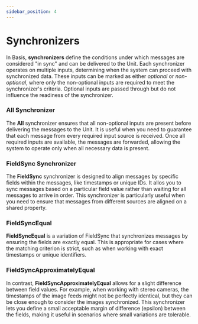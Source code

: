 ```yaml
---
sidebar_position: 4
---
```

# Synchronizers
In Basis, **synchronizers** define the conditions under which messages are considered "in sync" and can be delivered to the Unit. Each synchronizer operates on multiple inputs, determining when the system can proceed with synchronized data. These inputs can be marked as either *optional* or *non-optional*, where only the non-optional inputs are required to meet the synchronizer's criteria. Optional inputs are passed through but do not influence the readiness of the synchronizer.

### **All Synchronizer**
The **All** synchronizer ensures that all non-optional inputs are present before delivering the messages to the Unit. It is useful when you need to guarantee that each message from every required input source is received. Once all required inputs are available, the messages are forwarded, allowing the system to operate only when all necessary data is present.

### **FieldSync Synchronizer**
The **FieldSync** synchronizer is designed to align messages by specific fields within the messages, like timestamps or unique IDs. It allos you to sync messages based on a particular field value rather than waiting for all messages to arrive in order. This synchronizer is particularly useful when you need to ensure that messages from different sources are aligned on a shared property.

### **FieldSyncEqual**
**FieldSyncEqual** is a variation of FieldSync that synchronizes messages by ensuring the fields are exactly equal. This is appropriate for cases where the matching criterion is strict, such as when working with exact timestamps or unique identifiers.

### **FieldSyncApproximatelyEqual**
In contrast, **FieldSyncApproximatelyEqual** allows for a slight difference between field values. For example, when working with stereo cameras, the timestamps of the image feeds might not be perfectly identical, but they can be close enough to consider the images synchronized. This synchronizer lets you define a small acceptable margin of difference (epsilon) between the fields, making it useful in scenarios where small variations are tolerable.
